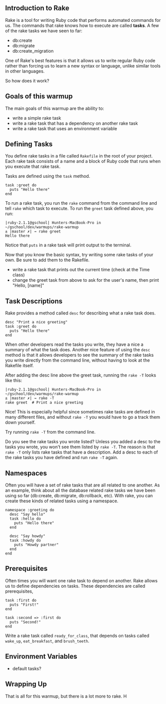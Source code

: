 ## Introduction to Rake

Rake is a tool for writing Ruby code that performs automated commands for us.
The commands that rake knows how to execute are called **tasks**.
A few of the rake tasks we have seen to far:

- db:create
- db:migrate
- db:create_migration

One of Rake's best features is that it allows us to write regular Ruby code
rather than forcing us to learn a new syntax or language, unlike similar
tools in other languages.

So how does it work?

## Goals of this warmup

The main goals of this warmup are the ability to:

- write a simple rake task
- write a rake task that has a dependency on another rake task
- write a rake task that uses an environment variable

## Defining Tasks

You define rake tasks in a file called `Rakefile` in the root of your project.
Each rake task consists of a name and a block of Ruby code that runs when you execute
that rake task.

Tasks are defined using the `task` method.

    task :greet do
      puts "Hello there"
    end


To run a rake task, you run the `rake` command from the command line and
tell `rake` which task to execute. To run the `greet` task defined above, you
run:

    |ruby-2.1.1@gschool| Hunters-MacBook-Pro in ~/gschool/dev/warmups/rake-warmup
    ± |master ✗| → rake greet
    Hello there

Notice that `puts` in a rake task will print output to the terminal.

Now that you know the basic syntax, try writing some rake tasks of your own. Be sure
to add them to the Rakefile.

- write a rake task that prints out the current time (check at the Time class)
- change the greet task from above to ask for the user's name, then print "Hello, [name]"

## Task Descriptions

Rake provides a method called `desc` for describing what a rake task does.

    desc "Print a nice greeting"
    task :greet do
      puts "Hello there"
    end

When other developers read the tasks you write, they have a nice a summary of
what the task does. Another nice feature of using the `desc` method is that it
allows developers to see the summary of the rake tasks you write directly from
the command line, without having to look at the Rakefile itself.

After adding the desc line above the greet task, running the `rake -T` looks like this:

    |ruby-2.1.1@gschool| Hunters-MacBook-Pro in ~/gschool/dev/warmups/rake-warmup
    ± |master ✗| → rake -T
    rake greet  # Print a nice greeting

Nice! This is especially helpful since sometimes rake tasks are defined in many different
files, and without `rake -T` you would have to go a track them down yourself.

Try running `rake -T` from the command line.

Do you see the rake tasks you wrote listed? Unless you added a desc to the tasks you wrote,
you won't see them listed by `rake -T`. The reason is that `rake -T` only lists rake tasks
that have a description. Add a desc to each of the rake tasks you have defined and run
`rake -T` again.

## Namespaces

Often you will have a set of rake tasks that are all related to one another. As an example,
think about all the database related rake tasks we have been using so far (db:create, db:migrate,
db:rollback, etc). With rake, you can create these kinds of related tasks using a namespace.

    namespace :greeting do
      desc "Say hello"
      task :hello do
        puts "Hello there"
      end

      desc "Say howdy"
      task :howdy do
        puts "Howdy partner"
      end
    end

## Prerequisites

Often times you will want one rake task to depend on another. Rake allows us to
define dependencies on tasks. These dependencies are called prerequisites,

    task :first do
      puts "First!"
    end

    task :second => :first do
      puts "Second!"
    end

Write a rake task called `ready_for_class`, that depends on tasks called `wake_up`,
`eat_breakfast`, and `brush_teeth`.

## Environment Variables


- default tasks?

## Wrapping Up

That is all for this warmup, but there is a lot more to rake. H
